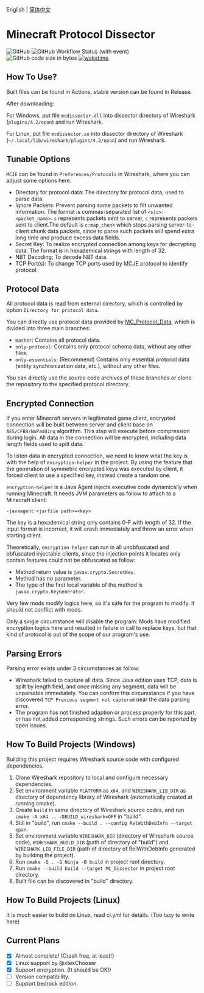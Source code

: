 English | [简体中文](./README-zh_CN.MD)

# Minecraft Protocol Dissector

![GitHub](https://img.shields.io/github/license/Nickid2018/MC_Dissector)
![GitHub Workflow Status (with event)](https://img.shields.io/github/actions/workflow/status/Nickid2018/MC_Dissector/ci.yml)
![GitHub code size in bytes](https://img.shields.io/github/languages/code-size/Nickid2018/MC_Dissector)
[![wakatime](https://wakatime.com/badge/user/74cf9ef2-54ee-470f-a4ae-03e46a1e3c77/project/07a6974f-bdb4-40ce-98f1-f16c123aa610.svg)](https://wakatime.com/badge/user/74cf9ef2-54ee-470f-a4ae-03e46a1e3c77/project/07a6974f-bdb4-40ce-98f1-f16c123aa610)

## How To Use?

Built files can be found in Actions, stable version can be found in Release.

After downloading:

For Windows, put file `mcdissector.dll` into dissector directory of Wireshark (`plugins/4.2/epan`) and run Wireshark.

For Linux, put file `mcdissector.so` into dissector directory of Wireshark (`~/.local/lib/wireshark/plugins/4.2/epan`) and run Wireshark.

## Tunable Options

`MCJE` can be found in `Preferences/Protocols` in Wireshark, where you can adjust some options here.

* Directory for protocol data: The directory for protocol data, used to parse data.
* Ignore Packets: Prevent parsing some packets to filt unwanted information. The format is commas-separated list of `<s|c>:<packet_name>`. `s` represents packets sent to server, `c` represents packets sent to client.The default is `c:map_chunk` which stops parsing server-to-client chunk data packets, since to parse such packets will spend extra long time and produce excess data fields.
* Secret Key: To realize encrypted connection among keys for decrypting data. The format is in hexademical strings with length of 32.
* NBT Decoding: To decode NBT data.
* TCP Port(s): To change TCP ports used by MCJE protocol to identify protocol.

## Protocol Data

All protocol data is read from external directory, which is controlled by option `Directory for protocol data`.

You can directly use protocol data provided by [MC_Protocol_Data](https://github.com/Nickid2018/MC_Protocol_Data), which is divided into three main branches:
* `master`: Contains all protocol data.
* `only-protocol`: Contains only protocol schema data, without any other files.
* `only-essentials`: (Recommend) Contains only essential protocol data (entity synchronization data, etc.), without any other files.

You can directly use the source code archives of these branches or clone the repository to the specified protocol directory.

## Encrypted Connection

If you enter Minecraft servers in legitimated game client, encrypted connection will be built between server and client base on `AES/CFB8/NoPadding` algorithm.
This step will execute before compression during login. All data in the connection will be encrypted, including data length fields used to spilt data.

To listen data in encrypted connection, we need to know what the key is with the help of `encryption-helper` in the project.
By using the feature that the generation of symmetric encrypted keys was executed by client, it forced client to use a specified key, instead create a random one.

`encryption-helper` is a Java Agent injects executive code dynamically when running Minecraft. It needs JVM parameters as follow to attach to a Minecraft client:

```shell
-javaagent:<jarfile path>=<key>
```

The key is a hexademical string only contains 0-F with length of 32. If the input format is incorrect, it will crash immediately and throw an error when starting client.

Theoretically, `encryption-helper` can run in all unobfuscated and obfuscated injectable clients, since the injection points it locates only contain features could not be obfuscated as follow:

* Method return value is `javax.crypto.SecretKey`.
* Method has no parameter.
* The type of the first local variable of the method is `javax.crypto.KeyGenerator`.

Very few mods modify logics here, so it's safe for the program to modify. It should not conflict with mods.

Only a single circumstance will disable the program: Mods have modified encryption logics here and resulted in failure in call to replace keys, but that kind of protocol is out of the scope of our program's use.

## Parsing Errors

Parsing error exists under 3 circumstances as follow:

* Wireshark failed to capture all data. Since Java edition uses TCP, data is spilt by length field, and once missing any segment, data will be unparsable immediately. You can confirm this circumstance if you have discovered `TCP Previous segment not captured` near the data parsing error.
* The program has not finished adaption or process properly for this part, or has not added corresponding strings. Such errors can be reported by open issues.

## How To Build Projects (Windows)

Building this project requires Wireshark source code with configured dependencies.

1. Clone Wireshark repository to local and configure necessary dependencies.
2. Set environment variable `PLATFORM` as `x64`, and `WIRESHARK_LIB_DIR` as directory of dependency library of Wireshark (automatically created at running cmake).
3. Create `build` in same directory of Wireshark source codes, and run `cmake -A x64 .. -DBUILD_wireshark=OFF` in "build".
4. Still in "build", run `cmake --build . --config RelWithDebInfo --target epan`.
5. Set environment variable `WIRESHARK_DIR` (directory of Wireshark source code), `WIRESHARK_BUILD_DIR` (path of directory of "build") and `WIRESHARK_LIB_FILE_DIR` (path of directory of RelWithDebInfo generated by building the project).
6. Run `cmake -S . -G Ninja -B build` in project root directory.
7. Run `cmake --build build --target MC_Dissector` in project root directory.
8. Built file can be discovered in "build" directory.

## How To Build Projects (Linux)

It is much easier to build on Linux, read ci.yml for details. (Too lazy to write here)

## Current Plans

- [x] Almost complete! (Crash free, at least!）
- [x] Linux support by @xtexChooser
- [x] Support encryption. (It should be OK!)
- [ ] Version compatibility.
- [ ] Support bedrock edition.
